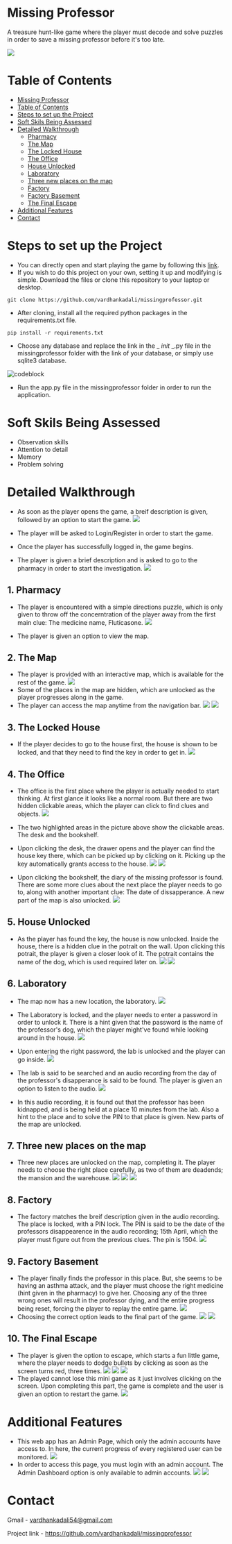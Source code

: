 

# Missing Professor

A treasure hunt-like game where the player must decode and solve puzzles in order to save a missing professor before it's too late.

![](/images/home.jpg)

# Table of Contents
<!-- TOC -->

- [Missing Professor](#missing-professor)
- [Table of Contents](#table-of-contents)
- [Steps to set up the Project](#steps-to-set-up-the-project)
- [Soft Skils Being Assessed](#soft-skils-being-assessed)
- [Detailed Walkthrough](#detailed-walkthrough)
    - [Pharmacy](#pharmacy)
    - [The Map](#the-map)
    - [The Locked House](#the-locked-house)
    - [The Office](#the-office)
    - [House Unlocked](#house-unlocked)
    - [Laboratory](#laboratory)
    - [Three new places on the map](#three-new-places-on-the-map)
    - [Factory](#factory)
    - [Factory Basement](#factory-basement)
    - [The Final Escape](#the-final-escape)
- [Additional Features](#additional-features)
- [Contact](#contact)

<!-- /TOC -->

# Steps to set up the Project
- You can directly open and start playing the game by following this [link]("https://missingprofessor.onrender.com/").
- If you wish to do this project on your own, setting it up and modifying is simple. Download the files or clone this repository to your laptop or desktop.

` git clone https://github.com/vardhankadali/missingprofessor.git `

- After cloning, install all the required python packages in the requirements.txt file.

`pip install -r requirements.txt`

- Choose any database and replace the link in the _ _init_ _.py file in the missingprofessor folder with the link of your database, or simply use sqlite3 database.

![codeblock](/images/code.png)

- Run the app.py file in the missingprofessor folder in order to run the application.

# Soft Skils Being Assessed

- Observation skills
- Attention to detail
- Memory
- Problem solving



# Detailed Walkthrough 

- As soon as the player opens the game, a breif description is given, followed by an option to start the game.
![](/images/home.jpg)

- The player will be asked to Login/Register in order to start the game.

- Once the player has successfully logged in, the game begins. 

- The player is given a brief description and is asked to go to the pharmacy in order to start the investigation.
![](/images/user.jpg)

## 1. Pharmacy

- The player is encountered with a simple directions puzzle, which is only given to throw off the concerntration of the player away from the first main clue: The medicine name, Fluticasone.
![](/images/pharmacy1.jpg)

- The player is given an option to view the map.

## 2. The Map

- The player is provided with an interactive map, which is available for the rest of the game.
![](/images/map1.jpg)
- Some of the places in the map are hidden, which are unlocked as the player progresses along in the game.
- The player can access the map anytime from the navigation bar.
![](/images/navbar1.jpg)
![](/images/navbar.jpg)

## 3. The Locked House

- If the player decides to go to the house first, the house is shown to be locked, and that they need to find the key in order to get in.
![](/images/houselocked.jpg)

## 4. The Office

- The office is the first place where the player is actually needed to start thinking. At first glance it looks like a normal room. But there are two hidden clickable areas, which the player can click to find clues and objects.
![](/images/office.jpg)

- The two highlighted areas in the picture above show the clickable areas. The desk and the bookshelf.

- Upon clicking the desk, the drawer opens and the player can find the house key there, which can be picked up by clicking on it. Picking up the key automatically grants access to the house.
![](/images/key1.jpg)
![](/images/emptydrawer.jpg)

- Upon clicking the bookshelf, the diary of the missing professor is found. There are some more clues about the next place the player needs to go to, along with another important clue: The date of dissapperance. A new part of the map is also unlocked.
![](/images/diary.jpg)

## 5. House Unlocked

- As the player has found the key, the house is now unlocked. Inside the house, there is a hidden clue in the potrait on the wall. Upon clicking this potrait, the player is given a closer look of it. The potrait contains the name of the dog, which is used required later on.
![](/images/houseunlocked.jpg)
![](/images/dogpic.jpg)

## 6. Laboratory

- The map now has a new location, the laboratory.
![](/images/map2.jpg)

- The Laboratory is locked, and the player needs to enter a password in order to unlock it. There is a hint given that the password is the name of the professor's dog, which the player might've found while looking around in the house.
![](/images/lablocked.jpg)
- Upon entering the right password, the lab is unlocked and the player can go inside.
![](/images/labunlocked.jpg)
- The lab is said to be searched and an audio recording from the day of the professor's disapperance is said to be found. The player is given an option to listen to the audio.
![](/images/labaudio.jpg)
- In this audio recording, it is found out that the professor has been kidnapped, and is being held at a place 10 minutes from the lab. Also a hint to the place and to solve the PIN to that place is given. New parts of the map are unlocked.

## 7. Three new places on the map

- Three new places are unlocked on the map, completing it. The player needs to choose the right place carefully, as two of them are deadends; the mansion and the warehouse.
![](/images/map3.jpg)
![](/images/mansion.jpg)
![](/images/warehouse.jpg)

## 8. Factory

- The factory matches the breif description given in the audio recording. The place is locked, with a PIN lock. The PIN is said to be the date of the professors disappearence in the audio recording; 15th April, which the player must figure out from the previous clues. The pin is 1504.
![](/images/factorylocked.jpg)

## 9. Factory Basement

- The player finally finds the professor in this place. But, she seems to be having an asthma attack, and the player must choose the right medicine (hint given in the pharmacy) to give her. Choosing any of the three wrong ones will result in the professor dying, and the entire progress being reset, forcing the player to replay the entire game.
![](/images/failed.jpg)
- Choosing the correct option leads to the final part of the game.
![](/images/basement.jpg)
![](/images/saved.jpg)

## 10. The Final Escape
- The player is given the option to escape, which starts a fun little game, where the player needs to dodge bullets by clicking as soon as the screen turns red, three times.
![](/images/escape1.jpg)
![](/images/escape2.jpg)
![](/images/escape3.jpg)
- The played cannot lose this mini game as it just involves clicking on the screen. Upon completing this part, the game is complete and the user is given an option to restart the game.
![](/images/success.jpg)


# Additional Features

- This web app has an Admin Page, which only the admin accounts have access to. In here, the current progress of every registered user can be monitored.
![](/images/admin3.jpg)
- In order to access this page, you must login with an admin account. The Admin Dashboard option is only available to admin accounts.
![](/images/admin1.jpg)
![](/images/admin2.jpg)

# Contact

Gmail - vardhankadali54@gmail.com

Project link -  https://github.com/vardhankadali/missingprofessor

